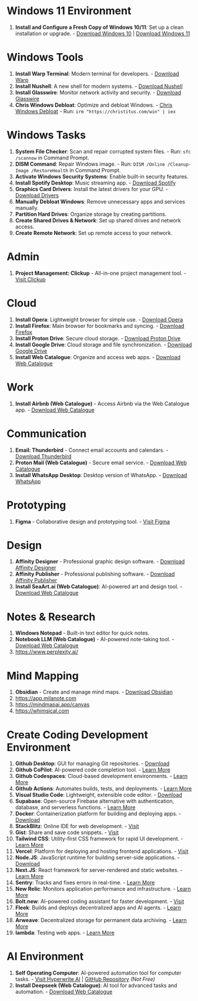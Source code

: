 # Windows 11 Environment
1. **Install and Configure a Fresh Copy of Windows 10/11**: Set up a clean installation or upgrade. - [Download Windows 10](https://www.microsoft.com/software-download/windows10) | [Download Windows 11](https://www.microsoft.com/software-download/windows11)

# Windows Tools
1. **Install Warp Terminal**: Modern terminal for developers. - [Download Warp](https://www.warp.dev/)
2. **Install Nushell**: A new shell for modern systems. - [Download Nushell](https://www.nushell.sh/)
3. **Install Glasswire**: Monitor network activity and security. - [Download Glasswire](https://www.glasswire.com/)
4. **Chris Windows Debloat**: Optimize and debloat Windows. - [Chris Windows Debloat](https://github.com/ChrisTitusTech/winutil) - Run: `irm "https://christitus.com/win" | iex`

# Windows Tasks
1. **System File Checker**: Scan and repair corrupted system files. - Run: `sfc /scannow` in Command Prompt.
2. **DISM Command**: Repair Windows image. - Run: `DISM /Online /Cleanup-Image /RestoreHealth` in Command Prompt.
3. **Activate Windows Security Systems**: Enable built-in security features.
4. **Install Spotify Desktop**: Music streaming app. - [Download Spotify](https://www.spotify.com/download/)
5. **Graphics Card Drivers**: Install the latest drivers for your GPU. - [Download Drivers](https://www.gigabyte.com/Graphics-Card/GV-N166SOC-6GD/support#support-dl-utility)
6. **Manually Debloat Windows**: Remove unnecessary apps and services manually.
7. **Partition Hard Drives**: Organize storage by creating partitions.
8. **Create Shared Drives & Network**: Set up shared drives and network access.
9. **Create Remote Network**: Set up remote access to your network.

# Admin
1. **Project Management: Clickup** - All-in-one project management tool. - [Visit Clickup](https://www.clickup.com/)

# Cloud
1. **Install Opera**: Lightweight browser for simple use. - [Download Opera](https://www.opera.com/)
2. **Install Firefox**: Main browser for bookmarks and syncing. - [Download Firefox](https://www.mozilla.org/firefox/)
3. **Install Proton Drive**: Secure cloud storage. - [Download Proton Drive](https://proton.me/drive)
4. **Install Google Drive**: Cloud storage and file synchronization. - [Download Google Drive](https://www.google.com/drive/)
5. **Install Web Catalogue**: Organize and access web apps. - [Download Web Catalogue](https://webcatalog.io/)

# Work
1. **Install Airbnb (Web Catalogue)** - Access Airbnb via the Web Catalogue app. - [Download Web Catalogue](https://webcatalog.io/)

# Communication
1. **Email: Thunderbird** - Connect email accounts and calendars. - [Download Thunderbird](https://www.thunderbird.net/)
2. **Proton Mail (Web Catalogue)** - Secure email service. - [Download Web Catalogue](https://webcatalog.io/)
3. **Install WhatsApp Desktop**: Desktop version of WhatsApp. - [Download WhatsApp](https://www.whatsapp.com/download)

# Prototyping
1. **Figma** - Collaborative design and prototyping tool. - [Visit Figma](https://www.figma.com/)

# Design
1. **Affinity Designer** - Professional graphic design software. - [Download Affinity Designer](https://affinity.serif.com/designer/)
2. **Affinity Publisher** - Professional publishing software. - [Download Affinity Publisher](https://affinity.serif.com/publisher/)
3. **Install SeaArt.ai (Web Catalogue)**: AI-powered art and design tool. - [Download Web Catalogue](https://webcatalog.io/)

# Notes & Research
1. **Windows Notepad** - Built-in text editor for quick notes.
2. **Notebook LLM (Web Catalogue)** - AI-powered note-taking tool. - [Download Web Catalogue](https://webcatalog.io/)
3. https://www.perplexity.ai/

# Mind Mapping
1. **Obsidian** - Create and manage mind maps. - [Download Obsidian](https://obsidian.md/)
2. https://app.milanote.com
3. https://mindmapai.app/canvas
4. https://whimsical.com

# Create Coding Development Environment
1. **Github Desktop**: GUI for managing Git repositories. - [Download](https://desktop.github.com/)
2. **Github CoPilot**: AI-powered code completion tool. - [Learn More](https://copilot.github.com/)
3. **Github Codespaces**: Cloud-based development environments. - [Learn More](https://github.com/features/codespaces)
4. **Github Actions**: Automates builds, tests, and deployments. - [Learn More](https://github.com/features/actions)
5. **Visual Studio Code**: Lightweight, extensible code editor. - [Download](https://code.visualstudio.com/)
6. **Supabase**: Open-source Firebase alternative with authentication, database, and serverless functions. - [Learn More](https://supabase.com/)
7. **Docker**: Containerization platform for building and deploying apps. - [Download](https://www.docker.com/)
8. **StackBlitz**: Online IDE for web development. - [Visit](https://stackblitz.com/)
9. **Gist**: Share and save code snippets. - [Visit](https://gist.github.com/)
10. **Tailwind CSS**: Utility-first CSS framework for rapid UI development. - [Learn More](https://tailwindcss.com/)
11. **Vercel**: Platform for deploying and hosting frontend applications. - [Visit](https://vercel.com/)
12. **Node.JS**: JavaScript runtime for building server-side applications. - [Download](https://nodejs.org/)
13. **Next.JS**: React framework for server-rendered and static websites. - [Learn More](https://nextjs.org/)
14. **Sentry**: Tracks and fixes errors in real-time. - [Learn More](https://sentry.io/)
15. **New Relic**: Monitors application performance and infrastructure. - [Learn More](https://newrelic.com/)
16. **Bolt.new**: AI-powered coding assistant for faster development. - [Visit](https://bolt.new/)
17. **Fleek**: Builds and deploys decentralized apps and AI agents. - [Learn More](https://fleek.xyz/)
18. **Arweave**: Decentralized storage for permanent data archiving. - [Learn More](https://arweave.org/)
19. **lambda**: Testing web apps. - [Learn More](https://www.lambdatest.com/)

# AI Environment
1. **Self Operating Computer**: AI-powered automation tool for computer tasks. - [Visit Hyperwrite AI](https://www.hyperwriteai.com) | [GitHub Repository](https://github.com/OthersideAI/self-operating-computer) *(Not Free)*
2. **Install Deepseek (Web Catalogue)**: AI tool for advanced tasks and automation. - [Download Web Catalogue](https://webcatalog.io/)

